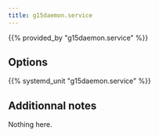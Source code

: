 ```yaml
---
title: g15daemon.service
---
```


{{% provided_by "g15daemon.service" %}}

## Options

{{% systemd_unit "g15daemon.service" %}}

## Additionnal notes

Nothing here.